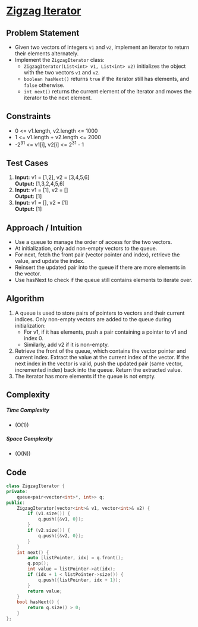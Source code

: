 # [Zigzag Iterator](https://leetcode.com/problems/zigzag-iterator/description/)

## Problem Statement
- Given two vectors of integers `v1` and `v2`, implement an iterator to return their elements alternately.
- Implement the `ZigzagIterator` class:
    - `ZigzagIterator(List<int> v1, List<int> v2)` initializes the object with the two vectors `v1` and `v2`.
    - `boolean hasNext()` returns `true` if the iterator still has elements, and `false` otherwise.
    - `int next()` returns the current element of the iterator and moves the iterator to the next element.




## Constraints
- 0 <= v1.length, v2.length <= 1000
- 1 <= v1.length + v2.length <= 2000
- -2<sup>31</sup> <= v1[i], v2[i] <= 2<sup>31</sup> - 1



## Test Cases
1. **Input:** v1 = [1,2], v2 = [3,4,5,6] <br>
**Output:** [1,3,2,4,5,6]
2. **Input:** v1 = [1], v2 = []<br>
**Output:** [1]
3. **Input:** v1 = [], v2 = [1]<br>
**Output:** [1]




## Approach / Intuition 
- Use a queue to manage the order of access for the two vectors.
- At initialization, only add non-empty vectors to the queue.
- For next, fetch the front pair (vector pointer and index), retrieve the value, and update the index.
- Reinsert the updated pair into the queue if there are more elements in the vector.
- Use hasNext to check if the queue still contains elements to iterate over.





## Algorithm 
1. A queue is used to store pairs of pointers to vectors and their current indices. Only non-empty vectors are added to the queue during initialization:
    - For v1, if it has elements, push a pair containing a pointer to v1 and index 0.
    - Similarly, add v2 if it is non-empty.
2. Retrieve the front of the queue, which contains the vector pointer and current index. Extract the value at the current index of the vector. If the next index in the vector is valid, push the updated pair (same vector, incremented index) back into the queue. Return the extracted value.
3. The iterator has more elements if the queue is not empty.





## Complexity
##### Time Complexity
- \(O(1)\)
##### Space Complexity
- \(O(N)\)




## Code
```cpp
class ZigzagIterator {
private:
    queue<pair<vector<int>*, int>> q;
public:
    ZigzagIterator(vector<int>& v1, vector<int>& v2) {
        if (v1.size()) {
            q.push({&v1, 0});
        }
        if (v2.size()) {
            q.push({&v2, 0});
        }
    }
    int next() {
        auto [listPointer, idx] = q.front();
        q.pop();
        int value = listPointer->at(idx);
        if (idx + 1 < listPointer->size()) {
            q.push({listPointer, idx + 1});
        }
        return value;
    }
    bool hasNext() {
        return q.size() > 0;
    }
};
```     